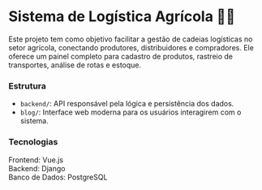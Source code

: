 # Sistema de Logística Agrícola 🌾🚚

Este projeto tem como objetivo facilitar a gestão de cadeias logísticas no setor agrícola, conectando produtores, distribuidores e compradores. Ele oferece um painel completo para cadastro de produtos, rastreio de transportes, análise de rotas e estoque.

### Estrutura
- `backend/`: API responsável pela lógica e persistência dos dados.
- `blog/`: Interface web moderna para os usuários interagirem com o sistema.

### Tecnologias
Frontend: Vue.js  
Backend: Django  
Banco de Dados: PostgreSQL  

